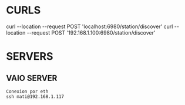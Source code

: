 # CURLS
curl --location --request POST 'localhost:6980/station/discover'
curl --location --request POST '192.168.1.100:6980/station/discover'


# SERVERS
## VAIO SERVER
    Conexion por eth
    ssh mati@192.168.1.117
